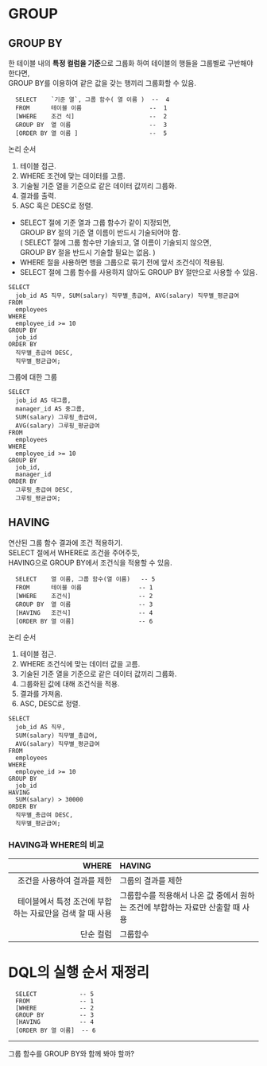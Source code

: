# GROUP  
## GROUP BY
한 테이블 내의 **특정 컬럼을 기준**으로 그룹화 하여 테이블의 행들을 그룹별로 구반해야 한다면,  
GROUP BY를 이용하여 같은 값을 갖는 행끼리 그룹화할 수 있음.
```
  SELECT    `기준 열`, 그룹 함수( 열 이름 )  --  4
  FROM      테이블 이름                   --  1
  [WHERE    조건 식]                     --  2
  GROUP BY  열 이름                      --  3
  [ORDER BY 열 이름 ]                    --  5
```
논리 순서
  1. 테이블 접근.
  2. WHERE 조건에 맞는 데이터를 고름.
  3. 기술될 기준 열을 기준으로 같은 데이터 값끼리 그룹화.
  4. 결과를 출력.
  5. ASC 혹은 DESC로 정렬.
- SELECT 절에 기준 열과 그룹 함수가 같이 지정되면,  
  GROUP BY 절의 기준 열 이름이 반드시 기술되어야 함.  
  ( SELECT 절에 그룹 함수만 기술되고, 열 이름이 기술되지 않으면,  
  GROUP BY 절을 반드시 기술할 필요는 없음. )  
- WHERE 절을 사용하면 행을 그룹으로 묶기 전에 앞서 조건식이 적용됨.
- SELECT 절에 그룹 함수를 사용하지 않아도 GROUP BY 절만으로 사용할 수 있음.
  
```
SELECT
  job_id AS 직무, SUM(salary) 직무별_총급여, AVG(salary) 직무별_평균급여
FROM
  employees
WHERE
  employee_id >= 10
GROUP BY
  job_id
ORDER BY
  직무별_총급여 DESC,
  직무별_평균급여;
```
  
그룹에 대한 그룹
```
SELECT
  job_id AS 대그룹,
  manager_id AS 중그룹,
  SUM(salary) 그루핑_총급여,
  AVG(salary) 그루핑_평균급여
FROM
  employees
WHERE
  employee_id >= 10
GROUP BY
  job_id,
  manager_id
ORDER BY
  그루핑_총급여 DESC,
  그루핑_평균급여;
```
  
## HAVING
연산된 그룹 함수 결과에 조건 적용하기.  
SELECT 절에서 WHERE로 조건을 주어주듯,  
HAVING으로 GROUP BY에서 조건식을 적용할 수 있음.  
```
  SELECT    열 이름, 그룹 함수(열 이름)   -- 5
  FROM      테이블 이름                -- 1
  [WHERE    조건식]                   -- 2
  GROUP BY  열 이름                   -- 3
  [HAVING   조건식]                   -- 4
  [ORDER BY 열 이름]                  -- 6
```  
논리 순서
  1. 테이블 접근.
  2. WHERE 조건식에 맞는 데이터 값을 고름.
  3. 기술된 기준 열을 기준으로 같은 데이터 값끼리 그룹화.
  4. 그룹화된 값에 대해 조건식을 적용.
  5. 결과를 가져옴.
  6. ASC, DESC로 정렬.
  
```
SELECT
  job_id AS 직무,
  SUM(salary) 직무별_총급여,
  AVG(salary) 직무별_평균급여
FROM
  employees
WHERE
  employee_id >= 10
GROUP BY
  job_id
HAVING
  SUM(salary) > 30000
ORDER BY
  직무별_총급여 DESC,
  직무별_평균급여;
```
  
### HAVING과 WHERE의 비교
| WHERE | HAVING |
|------:|:-------|
| 조건을 사용하여 결과를 제한 | 그룹의 결과를 제한 |
| 테이블에서 특정 조건에 부합하는 자료만을 검색 할 때 사용 | 그룹함수를 적용해서 나온 값 중에서 원하는 조건에 부합하는 자료만 산출할 때 사용 |
| 단순 컬럼 | 그룹함수 |
  
# DQL의 실행 순서 재정리
```
  SELECT            -- 5
  FROM              -- 1
  [WHERE            -- 2
  GROUP BY          -- 3
  [HAVING           -- 4
  [ORDER BY 열 이름]  -- 6
```
  
----
그룹 함수를 GROUP BY와 함께 봐야 할까?
